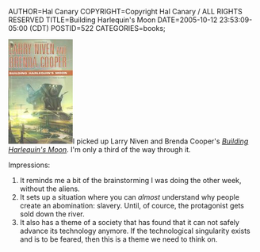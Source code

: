 AUTHOR=Hal Canary
COPYRIGHT=Copyright Hal Canary / ALL RIGHTS RESERVED
TITLE=Building Harlequin's Moon
DATE=2005-10-12 23:53:09-05:00 (CDT)
POSTID=522
CATEGORIES=books;

![[cover]](/images/book-building-moon.jpg)I picked up Larry Niven and Brenda Cooper's [_Building Harlequin's Moon_](http://www.amazon.com/exec/obidos/ASIN/0765312662/ref%3Dnosim/theworldofhalcan/). I'm only a third of the way through it.

Impressions:

1.  It reminds me a bit of the brainstorming I was doing the other week, without the aliens.
2.  It sets up a situation where you can _almost_ understand why people create an abomination: slavery. Until, of cource, the protagonist gets sold down the river.
3.  It also has a theme of a society that has found that it can not safely advance its technology anymore. If the technological singularity exists and is to be feared, then this is a theme we need to think on.
